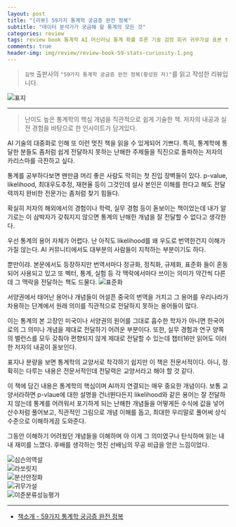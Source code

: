 ```yaml
---  
layout: post  
title: "[리뷰] 59가지 통계학 궁금증 완전 정복"  
subtitle: "데이터 분석가가 궁금해 할 통계의 모든 것"  
categories: review  
tags: review book 통계학 AI 머신러닝 통계 확률 추론 기술 검정 회귀 귀무가설 표본 t검정 분산분석 우도 릿지 라쏘 ROC     
comments: true  
header-img: img/review/review-book-59-stats-curiosity-1.png
---  
```

  
> `길벗` 출판사의 `"59가지 통계학 궁금증 완전 정복(황성원 저)"`를 읽고 작성한 리뷰입니다.  

![표지](https://theorydb.github.io/assets/img/review/review-book-59-stats-curiosity-1.png)  

---

> 난이도 높은 통계학의 핵심 개념을 직관적으로 쉽게 기술한 책. 저자의 내공과 실전 경험을 바탕으로 한 인사이트가 담겨있다.

AI 기술의 대중화로 인해 또 이런 멋진 책을 읽을 수 있게되어 기쁘다. 특히, 통계학에 통달한 분들도 좀처럼 쉽게 전달하지 못하는 난해한 주제들을 직진으로 돌파하는 저자의 카리스마를 극찬하고 싶다. 

통계를 공부하다보면 왠만큼 머리 좋은 사람도 막히는 첫 진입 장벽들이 있다. p-value, likelihood, 최대우도추정, 재현율 등이 그것인데 설사 본인은 이해를 한다고 해도 전달력까지 완비한 전문가는 좀처럼 찾기 힘들다. 

확실히 저자의 해외에서의 경험이나 학력, 실무 경험 등이 돋보이는 책이었는데 내가 알기로는 이 삼박자가 갖춰지지 않으면 통계의 난해한 개념을 잘 전달할 수 없다고 생각한다. 

우선 통계의 용어 자체가 어렵다. 난 아직도 likelihood를 왜 우도로 번역한건지 이해가 가질 않는다. AI 커뮤니티에서도 대부분의 사람들이 지적하는 부분이기도 하다. 

뿐만이랴. 본문에서도 등장하지만 번역서마다 정규화, 정칙화, 규제화, 표준화 들이 혼동되어 사용되고 있고 또 벡터, 통계, 실험 등 각 맥락에서마다 쓰이는 의미가 약간씩 다른데 그 맥락을 전달하는 책도 드물다. 
![표준화](https://theorydb.github.io/assets/img/review/review-book-59-stats-curiosity-4.png)  

서양권에서 태어난 용어나 개념들이 어설픈 중국의 번역을 거치고 그 용어를 우리나라가 차용하는 단계에서 원래 의미를 직관적으로 전달하지 못하는 용어들이 많다. 

이는 통계의 본 고장인 미국이나 서양권의 원어를 그대로 흡수한 학자가 아니면 한국어로의 그 의미나 개념을 제대로 전달하기 어려운 부분이다. 또한, 실무 경험과 연구 양쪽의 밸런스를 모두 갖춰야 편향되지 않게 제대로 전달할 수 있는데 챕터16만 읽어도 이러한 저자의 내공이 돋보인다.

표지나 분량을 보면 통계학의 교양서로 착각하기 쉽지만 이 책은 전문서적이다. 아니, 정확히는 다루는 내용은 전문서적인데 전달력은 교양서라고 해야 할 것 같다. 

이 책에 담긴 내용은 통계학의 핵심이며 AI까지 연결되는 매우 중요한 개념이다. 보통 교양서라하면 p-vlaue에 대한 설명을 건너뛴다든지 likelihood와 같은 용어는 잘 전달하지 않는데 통계를 어려워서 포기하게 되는 난해한 개념들을 어떻게든 수식에 값을 넣어 산수처럼 풀어보고, 직관적인 그림으로 개념 이해를 돕고, 최대한 우리말로 풀어써 상식 수준으로 이해하게끔 도와준다. 

그동안 이해하기 어려웠던 개념들을 이해하며 아 이게 그 의미였구나 탄식하며 읽는 내내 재미를 느꼈다. 후배를 생각하는 멋진 선배님의 무공 비급을 얻은 느낌이었다. 

![심슨의역설](https://theorydb.github.io/assets/img/review/review-book-59-stats-curiosity-2.png)  
![라쏘릿지](https://theorydb.github.io/assets/img/review/review-book-59-stats-curiosity-3.png)  
![분산안정화](https://theorydb.github.io/assets/img/review/review-book-59-stats-curiosity-6.png)  
![귀무가설](https://theorydb.github.io/assets/img/review/review-book-59-stats-curiosity-8.png)  
![이준분류성능평가](https://theorydb.github.io/assets/img/review/review-book-59-stats-curiosity-5.png)  

---

* [책소개 - 59가지 통계학 궁금증 완전 정복](https://www.yes24.com/Product/Goods/146344298)


